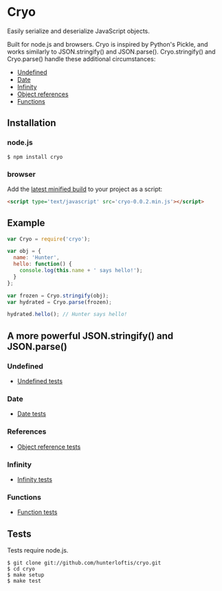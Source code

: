 # Cryo

Easily serialize and deserialize JavaScript objects.

Built for node.js and browsers. Cryo is inspired by Python's Pickle, and works similarly to JSON.stringify() and JSON.parse().
Cryo.stringify() and Cryo.parse() handle these additional circumstances:

- [Undefined](#undefined)
- [Date](#date)
- [Infinity](#infinity)
- [Object references](#references)
- [Functions](#functions)

## Installation

### node.js

```
$ npm install cryo
```

### browser

Add the [latest minified build](https://github.com/hunterloftis/cryo/tree/master/build) to your project as a script:

```html
<script type='text/javascript' src='cryo-0.0.2.min.js'></script>
```

## Example

```js
var Cryo = require('cryo');

var obj = {
  name: 'Hunter',
  hello: function() {
    console.log(this.name + ' says hello!');
  }
};

var frozen = Cryo.stringify(obj);
var hydrated = Cryo.parse(frozen);

hydrated.hello(); // Hunter says hello!
```

## A more powerful JSON.stringify() and JSON.parse()

### Undefined

- [Undefined tests](https://github.com/hunterloftis/cryo/blob/master/test/null.test.js)

### Date

- [Date tests](https://github.com/hunterloftis/cryo/blob/master/test/date.test.js)

### References

- [Object reference tests](https://github.com/hunterloftis/cryo/blob/master/test/complex.test.js)

### Infinity

- [Infinity tests](https://github.com/hunterloftis/cryo/blob/master/test/number.test.js)

### Functions

- [Function tests](https://github.com/hunterloftis/cryo/blob/master/test/function.test.js)

## Tests

Tests require node.js.

```
$ git clone git://github.com/hunterloftis/cryo.git
$ cd cryo
$ make setup
$ make test
```